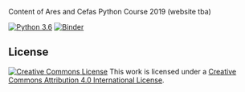 Content of Ares and Cefas Python Course 2019 (website tba) 

[![Python 3.6](https://img.shields.io/badge/python-3.6-blue.svg)]()
[![Binder](http://mybinder.org/badge.svg)](http://mybinder.org:/repo/ueapy/pythoncourse2019-materials)

## License

[![Creative Commons
License](https://i.creativecommons.org/l/by/4.0/88x31.png)](http://creativecommons.org/licenses/by/4.0/)
This work is licensed under a
[Creative Commons Attribution 4.0 International
License](http://creativecommons.org/licenses/by/4.0/).

